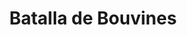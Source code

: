 ﻿---
title: "Batalla de Bouvines"
permalink: periodes_236.html
layout: periode
dataInici: 1214-07-27
sidebar: periodes
pares:
  - id: 299
    title: "Islas Británicas"
    dataInici: "(1066)"
    dataFi: "(1500)"

fills:
jocsPrincipals:
jocsEscenaris:
jocsEpoca:
  - title: "Age of Chivalry"
    bggId: 2917
    escenari: "Bouvines"

  - title: "Ancient Battles Deluxe Expansion Kit 1: Elephants at War"
    bggId: 37563
    escenari: "Bouvines"

  - title: "Au fil de l'épée"
    bggId: 9833
    escenari: "Bouvines"
    dataInici: 
    dataFi: 

  - title: "Chainmail"
    bggId: 35508
    escenari: "Bouvines"
    dataInici: 
    dataFi: 

  - title: "Swords of Sovereignty: Bouvines 1214 – Worringen 1288"
    bggId: 125318
    escenari: "Bouvines"
    dataInici: 
    dataFi: 

jocsEpocaEscenaris:
---
